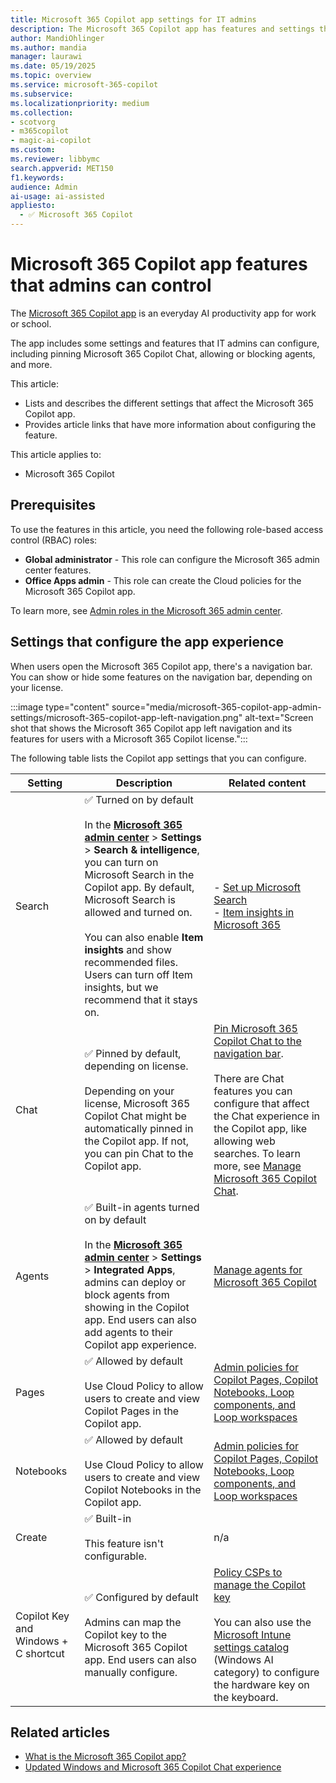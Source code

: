 ```yaml
---  
title: Microsoft 365 Copilot app settings for IT admins
description: The Microsoft 365 Copilot app has features and settings that Enterprise and organization admins can configure. Admins can turn on search, pin Microsoft 365 Copilot Chat, allow or block agents, allow pages and notices, and map the Copilot key to the Microsoft 365 Copilot app.
author: MandiOhlinger
ms.author: mandia
manager: laurawi
ms.date: 05/19/2025
ms.topic: overview
ms.service: microsoft-365-copilot
ms.subservice: 
ms.localizationpriority: medium
ms.collection: 
- scotvorg
- m365copilot
- magic-ai-copilot
ms.custom:  
ms.reviewer: libbymc
search.appverid: MET150
f1.keywords: 
audience: Admin
ai-usage: ai-assisted
appliesto:
  - ✅ Microsoft 365 Copilot
---
```


# Microsoft 365 Copilot app features that admins can control

The [Microsoft 365 Copilot app](microsoft-365-copilot-app-overview.md) is an everyday AI productivity app for work or school.

The app includes some settings and features that IT admins can configure, including pinning Microsoft 365 Copilot Chat, allowing or blocking agents, and more.

This article:

- Lists and describes the different settings that affect the Microsoft 365 Copilot app.
- Provides article links that have more information about configuring the feature.

This article applies to:

- Microsoft 365 Copilot

## Prerequisites

To use the features in this article, you need the following role-based access control (RBAC) roles:

- **Global administrator** - This role can configure the Microsoft 365 admin center features.
- **Office Apps admin** - This role can create the Cloud policies for the Microsoft 365 Copilot app.

To learn more, see [Admin roles in the Microsoft 365 admin center](/microsoft-365/admin/add-users/about-admin-roles).

## Settings that configure the app experience

When users open the Microsoft 365 Copilot app, there's a navigation bar. You can show or hide some features on the navigation bar, depending on your license.

:::image type="content" source="media/microsoft-365-copilot-app-admin-settings/microsoft-365-copilot-app-left-navigation.png" alt-text="Screen shot that shows the Microsoft 365 Copilot app left navigation and its features for users with a Microsoft 365 Copilot license.":::

The following table lists the Copilot app settings that you can configure.

| Setting | Description | Related content |
|---|---|---|
| Search | ✅ Turned on by default <br/><br/>In the **[Microsoft 365 admin center](https://admin.microsoft.com)** > **Settings** > **Search & intelligence**, you can turn on Microsoft Search in the Copilot app. By default, Microsoft Search is allowed and turned on.<br/><br/> You can also enable **Item insights** and show recommended files. Users can turn off Item insights, but we recommend that it stays on. | - [Set up Microsoft Search](/microsoftsearch/setup-microsoft-search) <br/> - [Item insights in Microsoft 365](/graph/item-insights-overview) |
| Chat | ✅ Pinned by default, depending on license. <br/><br/> Depending on your license, Microsoft 365 Copilot Chat might be automatically pinned in the Copilot app. If not, you can pin Chat to the Copilot app. | [Pin Microsoft 365 Copilot Chat to the navigation bar](pin-copilot.md). <br/><br/> There are Chat features you can configure that affect the Chat experience in the Copilot app, like allowing web searches. To learn more, see [Manage Microsoft 365 Copilot Chat](/copilot/manage).|
| Agents | ✅ Built-in agents turned on by default <br/><br/>In the **[Microsoft 365 admin center](https://admin.microsoft.com)** > **Settings** > **Integrated Apps**, admins can deploy or block agents from showing in the Copilot app. End users can also add agents to their Copilot app experience. | [Manage agents for Microsoft 365 Copilot](/microsoft-365/admin/manage/manage-copilot-agents-integrated-apps) |
| Pages | ✅ Allowed by default <br/><br/>Use Cloud Policy to allow users to create and view Copilot Pages in the Copilot app. | [Admin policies for Copilot Pages, Copilot Notebooks, Loop components, and Loop workspaces](/microsoft-365/loop/loop-components-configuration) |
| Notebooks | ✅ Allowed by default <br/><br/>Use Cloud Policy to allow users to create and view Copilot Notebooks in the Copilot app. | [Admin policies for Copilot Pages, Copilot Notebooks, Loop components, and Loop workspaces](/microsoft-365/loop/loop-components-configuration) |
| Create | ✅ Built-in <br/><br/> This feature isn't configurable. | n/a |
| Copilot Key and Windows + C shortcut | ✅ Configured by default <br/><br/>Admins can map the Copilot key to the Microsoft 365 Copilot app. End users can also manually configure. | [Policy CSPs to manage the Copilot key](/windows/client-management/manage-windows-copilot#policies-to-manage-the-copilot-key) <br/><br/>You can also use the [Microsoft Intune settings catalog](/intune/intune-service/configuration/settings-catalog) (Windows AI category) to configure the hardware key on the keyboard. |

## Related articles

- [What is the Microsoft 365 Copilot app?](microsoft-365-copilot-app-overview.md)
- [Updated Windows and Microsoft 365 Copilot Chat experience](/windows/client-management/manage-windows-copilot)
